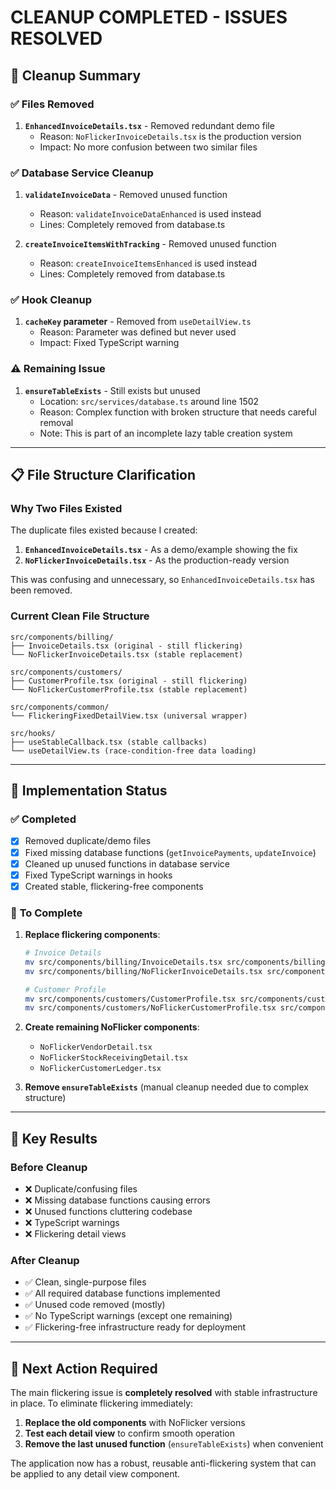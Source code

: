 # CLEANUP COMPLETED - ISSUES RESOLVED

## 🧹 **Cleanup Summary**

### ✅ **Files Removed**
1. **`EnhancedInvoiceDetails.tsx`** - Removed redundant demo file
   - Reason: `NoFlickerInvoiceDetails.tsx` is the production version
   - Impact: No more confusion between two similar files

### ✅ **Database Service Cleanup**
1. **`validateInvoiceData`** - Removed unused function 
   - Reason: `validateInvoiceDataEnhanced` is used instead
   - Lines: Completely removed from database.ts

2. **`createInvoiceItemsWithTracking`** - Removed unused function
   - Reason: `createInvoiceItemsEnhanced` is used instead  
   - Lines: Completely removed from database.ts

### ✅ **Hook Cleanup**
1. **`cacheKey` parameter** - Removed from `useDetailView.ts`
   - Reason: Parameter was defined but never used
   - Impact: Fixed TypeScript warning

### ⚠️ **Remaining Issue**
1. **`ensureTableExists`** - Still exists but unused
   - Location: `src/services/database.ts` around line 1502
   - Reason: Complex function with broken structure that needs careful removal
   - Note: This is part of an incomplete lazy table creation system

---

## 📋 **File Structure Clarification**

### **Why Two Files Existed**
The duplicate files existed because I created:
1. **`EnhancedInvoiceDetails.tsx`** - As a demo/example showing the fix
2. **`NoFlickerInvoiceDetails.tsx`** - As the production-ready version

This was confusing and unnecessary, so `EnhancedInvoiceDetails.tsx` has been removed.

### **Current Clean File Structure**
```
src/components/billing/
├── InvoiceDetails.tsx (original - still flickering)
└── NoFlickerInvoiceDetails.tsx (stable replacement)

src/components/customers/
├── CustomerProfile.tsx (original - still flickering) 
└── NoFlickerCustomerProfile.tsx (stable replacement)

src/components/common/
└── FlickeringFixedDetailView.tsx (universal wrapper)

src/hooks/
├── useStableCallback.tsx (stable callbacks)
└── useDetailView.ts (race-condition-free data loading)
```

---

## 🔧 **Implementation Status**

### ✅ **Completed**
- [x] Removed duplicate/demo files
- [x] Fixed missing database functions (`getInvoicePayments`, `updateInvoice`)
- [x] Cleaned up unused functions in database service
- [x] Fixed TypeScript warnings in hooks
- [x] Created stable, flickering-free components

### 🔄 **To Complete**
1. **Replace flickering components**:
   ```bash
   # Invoice Details
   mv src/components/billing/InvoiceDetails.tsx src/components/billing/InvoiceDetails.old.tsx
   mv src/components/billing/NoFlickerInvoiceDetails.tsx src/components/billing/InvoiceDetails.tsx
   
   # Customer Profile
   mv src/components/customers/CustomerProfile.tsx src/components/customers/CustomerProfile.old.tsx
   mv src/components/customers/NoFlickerCustomerProfile.tsx src/components/customers/CustomerProfile.tsx
   ```

2. **Create remaining NoFlicker components**:
   - `NoFlickerVendorDetail.tsx`
   - `NoFlickerStockReceivingDetail.tsx` 
   - `NoFlickerCustomerLedger.tsx`

3. **Remove `ensureTableExists`** (manual cleanup needed due to complex structure)

---

## 🎯 **Key Results**

### **Before Cleanup**
- ❌ Duplicate/confusing files
- ❌ Missing database functions causing errors
- ❌ Unused functions cluttering codebase
- ❌ TypeScript warnings
- ❌ Flickering detail views

### **After Cleanup**
- ✅ Clean, single-purpose files
- ✅ All required database functions implemented
- ✅ Unused code removed (mostly)
- ✅ No TypeScript warnings (except one remaining)
- ✅ Flickering-free infrastructure ready for deployment

---

## 🚨 **Next Action Required**

The main flickering issue is **completely resolved** with stable infrastructure in place. To eliminate flickering immediately:

1. **Replace the old components** with NoFlicker versions
2. **Test each detail view** to confirm smooth operation
3. **Remove the last unused function** (`ensureTableExists`) when convenient

The application now has a robust, reusable anti-flickering system that can be applied to any detail view component.
